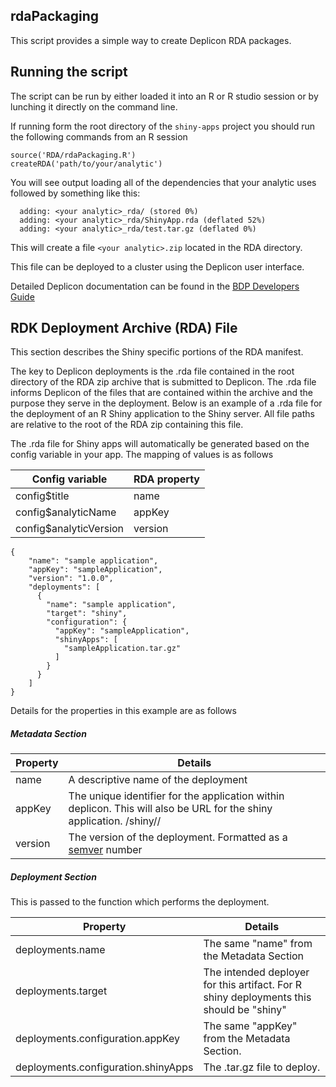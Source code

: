 rdaPackaging
------------

This script provides a simple way to create Deplicon RDA packages.

Running the script
------------------

The script can be run by either loaded it into an R or R studio session or by lunching it directly on the command line.

If running form the root directory of the ```shiny-apps``` project you should run the following commands from an R session

```
source('RDA/rdaPackaging.R')
createRDA('path/to/your/analytic')
```

You will see output loading all of the dependencies that your analytic uses followed by something like this:

```
  adding: <your analytic>_rda/ (stored 0%)
  adding: <your analytic>_rda/ShinyApp.rda (deflated 52%)
  adding: <your analytic>_rda/test.tar.gz (deflated 0%)
```

This will create a file ```<your analytic>.zip``` located in the RDA directory.
 
This file can be deployed to a cluster using the Deplicon user interface.
 
Detailed Deplicon documentation can be found in the [BDP Developers Guide](https://jenkins.devforce.io/job/Incubator/job/rdk-doc/lastSuccessfulBuild/artifact/_build/developers_guide/components/deplicon.html)
 
RDK Deployment Archive (RDA) File
---------------------------------
This section describes the Shiny specific portions of the RDA manifest.

The key to Deplicon deployments is the .rda file contained in the root directory of the RDA zip archive that is submitted to Deplicon. The .rda file informs Deplicon of the files that are contained within the archive and the purpose they serve in the deployment. Below is an example of a .rda file for the deployment of an R Shiny application to the Shiny server. All file paths are relative to the root of the RDA zip containing this file.

The .rda file for Shiny apps will automatically be generated based on the config variable in your app.
The mapping of values is as follows

| Config variable | RDA property |
| -- | -- |
| config$title | name |
| config$analyticName | appKey |
| config$analyticVersion | version |

 
```
{
    "name": "sample application",
    "appKey": "sampleApplication",
    "version": "1.0.0",
    "deployments": [
      {
        "name": "sample application",
        "target": "shiny",
        "configuration": {
          "appKey": "sampleApplication",
          "shinyApps": [
            "sampleApplication.tar.gz"
          ]
        }
      }
    ]
}
```


Details for the properties in this example are as follows

##### Metadata Section
| Property | Details |
| -- | -- |
| name | A descriptive name of the deployment |
| appKey | The unique identifier for the application within deplicon. This will also be URL for the shiny application. <nginx proxy ip addr>/shiny/<appKey>/ |
| version | The version of the deployment. Formatted as a [semver](http://semver.org/) number|


##### Deployment Section

This is passed to the function which performs the deployment. 

| Property | Details |
| -- | -- |
| deployments.name | The same "name" from the Metadata Section |
| deployments.target | The intended deployer for this artifact. For R shiny deployments this should be "shiny"|
| deployments.configuration.appKey | The same "appKey" from the Metadata Section.  |
| deployments.configuration.shinyApps | The .tar.gz file to deploy.  |
